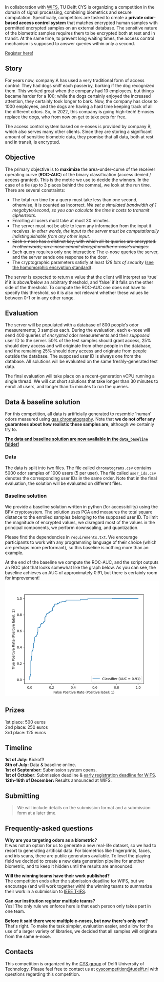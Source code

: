 In collaboration with [WIFS](https://wifs2022.utt.fr/), TU Delft CYS is organizing a competition in the domain of signal processing, combining biometrics and secure computation. Specifically, competitors are tasked to create a **private odor-based access control system** that matches encrypted human samples with permitted encrypted samples on an external database. The sensitive nature of the biometric samples requires them to be encrypted both at rest and in transit. At the same time, to prevent long waiting times, the access control mechanism is supposed to answer queries within only a second.

[Register here!](https://forms.office.com/Pages/ResponsePage.aspx?id=TVJuCSlpMECM04q0LeCIezoA7-5OJkxKgUWsouHTGZtUNzJJNlVCQ1VHNVA0UU9FQVJDSUgwU0xRSy4u)

## Story
For years now, company A has used a very traditional form of access control: They had dogs sniff each passerby, barking if the dog recognized them. This worked great when the company had 10 employees, but things became harder for a 100; while the dogs certainly enjoyed the increased attention, they certainly took longer to bark. Now, the company has close to 1000 employees, and the dogs are having a hard time keeping track of all the different odors. So, in 2022, this company is going high-tech! E-noses replace the dogs, who from now on get to take pets for free.

The access control system based on e-noses is provided by company B, which also serves many other clients. Since they are storing a significant amount of sensitive biometric data, they promise that all data, both at rest and in transit, is encrypted.

## Objective
The primary objective is to **maximize** the area-under-curve of the receiver operating curve (**ROC-AUC**) of the binary classification (access denied / access granted). This is the metric we use to decide the winners. In the case of a tie (up to 3 places behind the comma), we look at the run time. There are several constraints:

- The total run time for a query must take less than one second, otherwise, it is counted as incorrect. *We set a simulated bandwidth of 1 megabyte/second, so you can calculate the time it costs to transmit ciphertexts.*
- Enrolling all users must take at most 30 minutes.
- The server must not be able to learn any information from the input it receives. *In other words, the input to the server must be computationally indistinguishable from any other input.*
- ~~Each e-nose has a distinct key, with which all its queries are encrypted. *In other words, an e-nose cannot decrypt another e-nose’s images.*~~
- Each query requires only one interaction: The e-nose queries the server, and the server sends one response to the door.
- The cryptographic parameters satisfy at least _128 bits of security_ ([see the homomorphic encryption standard](https://homomorphicencryption.org/standard/)).

The server is expected to return a value that the client will interpret as ‘true’ if it is above/below an arbitrary threshold, and ‘false’ if it falls on the other side of the threshold. To compute the ROC-AUC one does not have to specify this threshold, so it is also not relevant whether these values lie between 0-1 or in any other range.

## Evaluation
The server will be populated with a database of 800 people’s odor measurements; 3 samples each. During the evaluation, each e-nose will send 400 queries of _encrypted_ odor measurements and their _supposed_ user ID to the server. 50% of the test samples should grant access, 25% should deny access and will originate from other people in the database, and the remaining 25% should deny access and originate from people outside the database. The supposed user ID is always one from the database. All solutions will be evaluated on the same freshly-generated test data.

The final evaluation will take place on a recent-generation vCPU running a single thread. We will cut short solutions that take longer than 30 minutes to enroll all users, and longer than 15 minutes to run the queries.

## Data & baseline solution
For this competition, all data is artificially generated to resemble 'human' odors measured using [gas chromatography](https://en.wikipedia.org/wiki/Gas_chromatography). Note that **we do not offer any guarantees about how realistic these samples are**, although we certainly try to.

[**The data and baseline solution are now available in the `data_baseline` folder!**](data_baseline)
### Data
The data is split into two files. The file called `chromatograms.csv` contains 5000 odor samples of 1000 users (5 per user). The file called `user_ids.csv` denotes the corresponding user IDs in the same order. Note that in the final evaluation, the solution will be evaluated on different files.

### Baseline solution
We provide a baseline solution written in python (for accessibility) using the BFV cryptosystem. The solution uses PCA and measures the total square distance to the enrolled samples belonging to the supposed user ID. To limit the magnitude of encrypted values, we disregard most of the values in the principal components, we perform downscaling, and quantization.

Please find the dependencies in `requirements.txt`. We encourage participants to work with any programming language of their choice (which are perhaps more performant), so this baseline is nothing more than an example.

At the end of the baseline we compute the ROC-AUC, and the script outputs an ROC plot that looks somewhat like the graph below. As you can see, the baseline achieves an AUC of approximately 0.91, but there is certainly room for improvement!
![Example ROC curve of the baseline solution](roc_curve.png)

## Prizes
1st place: 500 euros  
2nd place: 250 euros  
3rd place: 125 euros  

## Timeline
**1st of July:** Kickoff!  
**8th of July:** Data & baseline online.  
**1st of September:** Submission system opens.  
**1st of October:** Submission deadline & [early registration deadline for WIFS](https://wifs2022.utt.fr/registration).  
**12th-16th of December:** Results announced at WIFS.  

## Submitting
> We will include details on the submission format and a submission form at a later time.

## Frequently-asked questions
**Why are you targeting odors as a biometric?**  
It was not an option for us to generate a new real-life dataset, so we had to resort to generating artificial data. For biometrics like fingerprints, faces, and iris scans, there are public generators available. To level the playing field we decided to create a new data generation pipeline for another biometric, and to keep it hidden until the results are announced.

**Will the winning teams have their work published?**  
The competition ends after the submission deadline for WIFS, but we encourage (and will work together with) the winning teams to summarize their work in a submission to [IEEE T-IFS](https://ieeexplore.ieee.org/xpl/RecentIssue.jsp?punumber=10206).

**Can our institution register multiple teams?**  
Yes! The only rule we enforce here is that each person only takes part in one team.

**Before it said there were multiple e-noses, but now there's only one?**  
That's right. To make the task simpler, evaluation easier, and allow for the use of a larger variety of libraries, we decided that all samples will originate from the same e-nose.

## Contacts
This competition is organized by the [CYS group](https://www.tudelft.nl/cybersecurity/) of Delft University of Technology.
Please feel free to contact us at [cyscompetition@tudelft.nl](mailto:cyscompetition@tudelft.nl) with questions regarding this competition.
